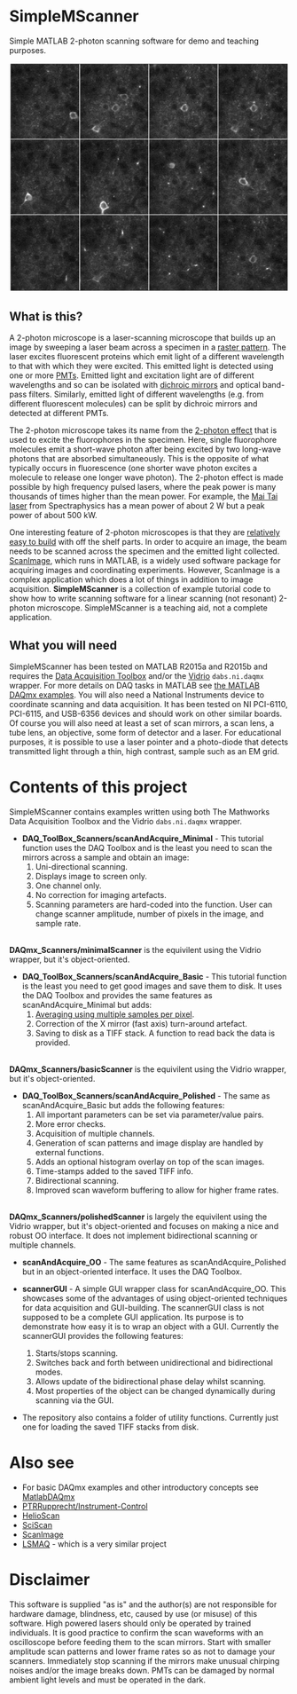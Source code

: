 # SimpleMScanner

Simple MATLAB 2-photon scanning software for demo and teaching purposes.

<img src="https://github.com/SWC-Advanced-Microscopy/SimpleMScanner/blob/gh-pages/images/active_cells_smaller.jpg" />

## What is this?

A 2-photon microscope is a laser-scanning microscope that builds up an image by sweeping a laser beam across a specimen in a [raster pattern](https://en.wikipedia.org/wiki/Raster_scan). The laser excites fluorescent proteins which emit light of a different wavelength to that with which they were excited. 
This emitted light is detected using one or more [PMTs](https://en.wikipedia.org/wiki/Photomultiplier). 
Emitted light and excitation light are of different wavelengths and so can be isolated with [dichroic mirrors](https://en.wikipedia.org/wiki/Dichroic_filter) and optical
band-pass filters. 
Similarly, emitted light of different wavelengths (e.g. from different fluorescent molecules) can be split by dichroic mirrors and detected at different PMTs. 

The 2-photon microscope takes its name from the [2-photon effect](https://en.wikipedia.org/wiki/Two-photon_excitation_microscopy) that is used to excite the fluorophores in the specimen. 
Here, single fluorophore molecules emit a short-wave photon after being excited by two long-wave photons that are absorbed simultaneously. 
This is the opposite of what typically occurs in fluorescence (one shorter wave photon excites a molecule to release one longer wave photon). 
The 2-photon effect is made possible by high frequency pulsed lasers, where the peak power is many thousands of times higher than the mean power. 
For example, the [Mai Tai laser](http://www.spectra-physics.com/products/ultrafast-lasers/mai-tai#specs) from Spectraphysics has a mean power of about 2 W but a peak power of about 500 kW. 

One interesting feature of 2-photon microscopes is that they are [relatively easy to build](http://journals.plos.org/plosone/article?id=10.1371/journal.pone.0110475) with off the shelf parts. 
In order to acquire an image, the beam needs to be scanned across the specimen and the emitted light collected. 
[ScanImage](http://scanimage.vidriotechnologies.com), which runs in MATLAB, is a widely used software package for acquiring images and coordinating experiments. 
However, ScanImage is a complex application which does a lot of things in addition to image acquisition. 
**SimpleMScanner** is a collection of example tutorial code to show how to write scanning software for a linear scanning (not resonant) 2-photon microscope. 
SimpleMScanner is a teaching aid, not a complete application.


## What you will need
SimpleMScanner has been tested on MATLAB R2015a and R2015b and requires the [Data Acquisition Toolbox](https://uk.mathworks.com/products/daq/) and/or 
the [Vidrio](http://scanimage.vidriotechnologies.com) `dabs.ni.daqmx` wrapper. 
For more details on DAQ tasks in MATLAB see [the MATLAB DAQmx examples](https://github.com/SWC-Advanced-Microscopy/MATLAB_DAQmx_examples).
You will also need a National Instruments device to coordinate scanning and data acquisition. 
It has been tested on NI PCI-6110, PCI-6115, and USB-6356 devices and should work on other similar boards. 
Of course you will also need at least a set of scan mirrors, a scan lens, a tube lens, an objective, some form of detector and a laser. 
For educational purposes, it is possible to use a laser pointer and a photo-diode that detects transmitted light through a thin, high contrast, sample such as an EM grid. 


# Contents of this project
SimpleMScanner contains examples written using both The Mathworks Data Acquisition Toolbox and the Vidrio `dabs.ni.daqmx` wrapper.

* **DAQ_ToolBox_Scanners/scanAndAcquire_Minimal** - 
  This tutorial function uses the DAQ Toolbox and is the least you need to scan the mirrors across a sample and obtain an image:
  1. Uni-directional scanning.
  2. Displays image to screen only.
  3. One channel only.
  4. No correction for imaging artefacts.
  5. Scanning parameters are hard-coded into the function. User can change scanner amplitude, number of pixels in the image, and sample rate.
  <br />
  
**DAQmx_Scanners/minimalScanner** is the equivilent using the Vidrio wrapper, but it's object-oriented.

* **DAQ_ToolBox_Scanners/scanAndAcquire_Basic** - 
  This tutorial function is the least you need to get good images and save them to disk. 
  It uses the DAQ Toolbox and provides the same features as scanAndAcquire_Minimal but adds:
  1. [Averaging using multiple samples per pixel](https://raw.githubusercontent.com/SWC-Advanced-Microscopy/SimpleMScanner/gh-pages/images/samples_per_pix_example.jpg).
  2. Correction of the X mirror (fast axis) turn-around artefact.
  3. Saving to disk as a TIFF stack. A function to read back the data is provided.
  <br />
**DAQmx_Scanners/basicScanner** is the equivilent using the Vidrio wrapper, but it's object-oriented.

* **DAQ_ToolBox_Scanners/scanAndAcquire_Polished** - The same as scanAndAcquire_Basic but adds the following features:
  1. All important parameters can be set via parameter/value pairs.
  2. More error checks.
  3. Acquisition of multiple channels.
  4. Generation of scan patterns and image display are handled by external functions.
  5. Adds an optional histogram overlay on top of the scan images.
  6. Time-stamps added to the saved TIFF info.
  7. Bidirectional scanning.
  8. Improved scan waveform buffering to allow for higher frame rates.
  <br />
  
**DAQmx_Scanners/polishedScanner** is largely the equivilent using the Vidrio wrapper, but it's object-oriented and focuses on making a nice and robust OO interface.
It does not implement bidirectional scanning or multiple channels. 


* **scanAndAcquire_OO** - The same features as scanAndAcquire_Polished but in an object-oriented interface. 
It uses the DAQ Toolbox.

* **scannerGUI** - A simple GUI wrapper class for scanAndAcquire_OO. 
This showcases some of the advantages of using object-oriented techniques for data acquisition and GUI-building. 
The scannerGUI class is not supposed to be a complete GUI application. 
Its purpose is to demonstrate how easy it is to wrap an object with a GUI. 
Currently the scannerGUI provides the following features:
  1. Starts/stops scanning.
  2. Switches back and forth between unidirectional and bidirectional modes.
  3. Allows update of the bidirectional phase delay whilst scanning.
  4. Most properties of the object can be changed dynamically during scanning via the GUI. 



* The repository also contains a folder of utility functions. Currently just one for loading the saved TIFF stacks from disk.

# Also see
* For basic DAQmx examples and other introductory concepts see [MatlabDAQmx](https://github.com/SWC-Advanced-Microscopy/MATLAB_DAQmx_examples)
* [PTRRupprecht/Instrument-Control](https://github.com/PTRRupprecht/Instrument-Control)
* [HelioScan](http://helioscan.github.io/HelioScan/)
* [SciScan](http://www.scientifica.uk.com/products/scientifica-sciscan)
* [ScanImage](https://vidriotechnologies.com/)
* [LSMAQ](https://github.com/danionella/lsmaq) - which is a very similar project

# Disclaimer
This software is supplied "as is" and the author(s) are not responsible for hardware damage, blindness, etc, caused by use (or misuse) of this software. 
High powered lasers should only be operated by trained individuals. 
It is good practice to confirm the scan waveforms with an oscilloscope before feeding them to the scan mirrors. 
Start with smaller amplitude scan patterns and lower frame rates so as not to damage your scanners. 
Immediately stop scanning if the mirrors make unusual chirping noises and/or the image breaks down.
PMTs can be damaged by normal ambient light levels and must be operated in the dark.
